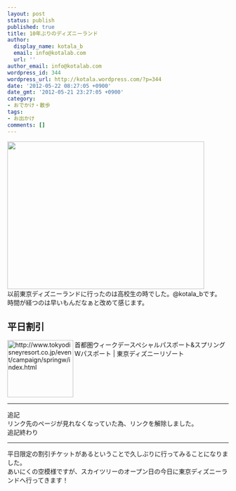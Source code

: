 ```yaml
---
layout: post
status: publish
published: true
title: 10年ぶりのディズニーランド
author:
  display_name: kotala_b
  email: info@kotalab.com
  url: ''
author_email: info@kotalab.com
wordpress_id: 344
wordpress_url: http://kotala.wordpress.com/?p=344
date: '2012-05-22 08:27:05 +0900'
date_gmt: '2012-05-21 23:27:05 +0900'
category:
- おでかけ・散歩
tags:
- お出かけ
comments: []
---
```

<p><a href="https://kotalab.com/wp-content/uploads/disney.png" target="_blank"><img src="https://kotalab.com/wp-content/uploads/disney.png" alt="" title="disney" width="448" height="336" class="alignnone size-full wp-image-1153" /></a><br />
以前東京ディズニーランドに行ったのは高校生の時でした。@kotala_bです。<br />
時間が経つのは早いもんだなぁと改めて感じます。<br />
<!--more--></p>
<h2>平日割引</h2>
<p><img title="首都圏ウィークデースペシャルパスポート&amp;スプリングWパスポート | 東京ディズニーリゾート" src="http://capture.heartrails.com/150x130/shadow?http://www.tokyodisneyresort.co.jp/event/campaign/springw/index.html" alt="http://www.tokyodisneyresort.co.jp/event/campaign/springw/index.html" width="150" height="130" align="left" />首都圏ウィークデースペシャルパスポート&amp;スプリングWパスポート | 東京ディズニーリゾート<br style="clear:both;" /></p>
<hr>
<p>追記<br />
リンク先のページが見れなくなっていた為、リンクを解除しました。<br />
追記終わり</p>
<hr>
<p>平日限定の割引チケットがあるということで久しぶりに行ってみることになりました。<br />
あいにくの空模様ですが、スカイツリーのオープン日の今日に東京ディズニーランドへ行ってきます！</p>

